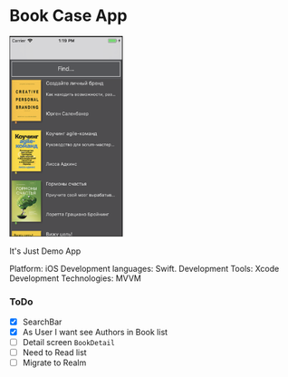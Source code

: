 # Book Case App

<img src="Screenshots/app.png" width="200px" alt="Book Case App" title="Book Case App" >

It's Just Demo App

Platform: iOS
Development languages: Swift.
Development Tools: Xcode
Development Technologies: MVVM

### ToDo
- [x] SearchBar
- [x] As User I want see Authors in Book list
- [ ] Detail screen `BookDetail`
- [ ] Need to Read list
- [ ] Migrate to Realm
